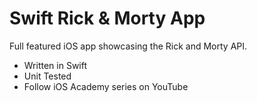 # Swift Rick & Morty App

Full featured iOS app showcasing the Rick and Morty API.

- Written in Swift
- Unit Tested
- Follow iOS Academy series on YouTube
